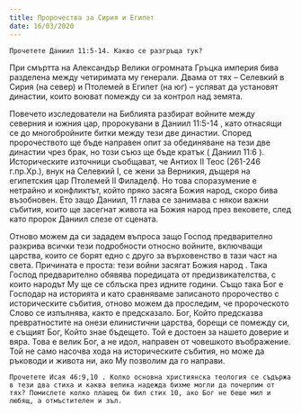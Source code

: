 ```yaml
---
title: Пророчества за Сирия и Египет
date: 16/03/2020
---
```


`Прочетете Даниил 11:5-14. Какво се разгръща тук?`

При смъртта на Александър Велики огромната Гръцка империя бива разделена между четиримата му генерали. Двама от тях – Селевкий в Сирия (на север) и Птолемей в Египет (на юг) – успяват да установят династии, които воюват помежду си за контрол над земята.

Повечето изследователи на Библията разбират войните между северния и южния цар, пророкувани в Даниил 11:5-14 , като отнасящи се до многобройните битки между тези две династии. Според пророчеството ще бъде направен опит за обединяване на тези две династии чрез брак, но този съюз ще бъде кратък ( Даниил 11:6 ). Историческите източници съобщават, че Антиох II Теос (261-246 г.пр.Хр.), внук на Селевкий I, се жени за Верникия, дъщеря на египетския цар Птолемей II Филаделф. Но това споразумение е нетрайно и конфликтът, който пряко засяга Божия народ, скоро бива възобновен. Ето защо Даниил, 11 глава се занимава с някои важни събития, които ще засегнат живота на Божия народ през вековете, след като пророк Даниил слезе от сцената.

Отново можем да си зададем въпроса защо Господ предварително разкрива всички тези подробности относно войните, включващи царства, които се борят едно с друго за върховенство в тази част на света. Причината е проста: тези войни засягат Божия народ . Така Господ предварително обявява поредицата от предизвикателства, с които народът Му ще се сблъска през идните години. Също така Бог е Господар на историята и като сравняваме записаното пророчество с историческите събития, отново можем да проследим, че пророческото Слово се изпълнява, както е предсказало. Бог, Който предсказва превратностите на онези елинистични царства, борещи се помежду си, е същият Бог, Който знае бъдещето. Той е достоен за нашето доверие и вяра. Това е велик Бог, а не идол, направен от човешкото въображение. Той не само насочва хода на историческите събития, но може да ръководи и живота ни, ако Му позволим да го направи.

`Прочетете Исая 46:9,10 . Колко основна християнска теология се съдържа в тези два стиха и каква велика надежда бихме могли да почерпим от тях? Помислете колко плашещ би бил стих 10, ако Бог не беше мил и любящ, а отмъстителен и зъл.`
